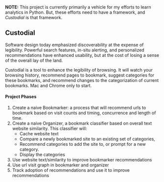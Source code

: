 **NOTE:** This project is currently primarily a vehicle for my efforts to learn analytics in Python. But, these efforts need to have a framework, and *Custodial* is that framework. 


## Custodial
Software design today emphasized discoverability at the expense of legibility. Powerful search  features, in-situ alerting, and personalized recommendations have enhanced usability, but at the cost of losing a sense of the overall lay of the land. 

Custodial is a tool to enhance the legibility of browsing. It will watch your browsing history, recommend pages to bookmark, suggest categories for these bookmarks, and recommend changes to the categorization of current bookmarks. Mac and Chrome only to start. 


#### Project Phases
1. Create a naive Bookmarker: a process that will recommend urls to bookmark based on visit counts and timing, concurrence and length of time. 
2. Create a naive Organizer, a bookmark classifier based on overall text website similarity. This classifier will:
    - Cache website text
    - Compare a newly bookmarked site to an existing set of categories,
    - Recommend categories to add the site to, or prompt for a new category.
    - Display the categories
3. Use website text/similarity to improve bookmarker recommendations
4. Use url visit graph in bookmarker and organizer
5. Track adoption of recommendations and use it to improve recommendations  
